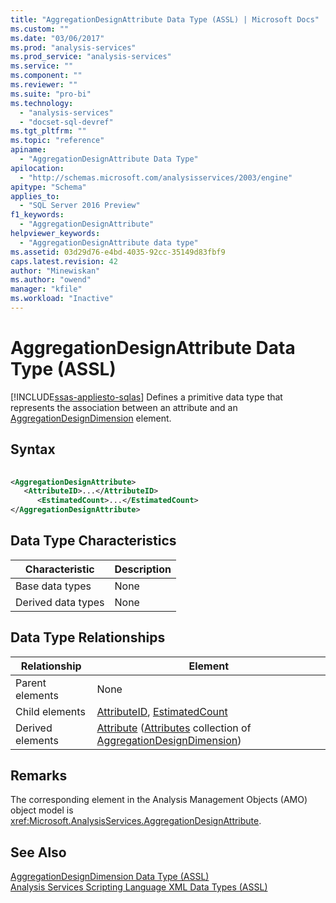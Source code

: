 ```yaml
---
title: "AggregationDesignAttribute Data Type (ASSL) | Microsoft Docs"
ms.custom: ""
ms.date: "03/06/2017"
ms.prod: "analysis-services"
ms.prod_service: "analysis-services"
ms.service: ""
ms.component: ""
ms.reviewer: ""
ms.suite: "pro-bi"
ms.technology: 
  - "analysis-services"
  - "docset-sql-devref"
ms.tgt_pltfrm: ""
ms.topic: "reference"
apiname: 
  - "AggregationDesignAttribute Data Type"
apilocation: 
  - "http://schemas.microsoft.com/analysisservices/2003/engine"
apitype: "Schema"
applies_to: 
  - "SQL Server 2016 Preview"
f1_keywords: 
  - "AggregationDesignAttribute"
helpviewer_keywords: 
  - "AggregationDesignAttribute data type"
ms.assetid: 03d29d76-e4bd-4035-92cc-35149d83fbf9
caps.latest.revision: 42
author: "Minewiskan"
ms.author: "owend"
manager: "kfile"
ms.workload: "Inactive"
---
```

# AggregationDesignAttribute Data Type (ASSL)
[!INCLUDE[ssas-appliesto-sqlas](../../../includes/ssas-appliesto-sqlas.md)]
  Defines a primitive data type that represents the association between an attribute and an [AggregationDesignDimension](../../../analysis-services/scripting/data-type/aggregationdesigndimension-data-type-assl.md) element.  
  
## Syntax  
  
```xml  
  
<AggregationDesignAttribute>  
   <AttributeID>...</AttributeID>  
      <EstimatedCount>...</EstimatedCount>  
</AggregationDesignAttribute>  
```  
  
## Data Type Characteristics  
  
|Characteristic|Description|  
|--------------------|-----------------|  
|Base data types|None|  
|Derived data types|None|  
  
## Data Type Relationships  
  
|Relationship|Element|  
|------------------|-------------|  
|Parent elements|None|  
|Child elements|[AttributeID](../../../analysis-services/scripting/properties/attributeid-element-assl.md), [EstimatedCount](../../../analysis-services/scripting/properties/estimatedcount-element-assl.md)|  
|Derived elements|[Attribute](../../../analysis-services/scripting/objects/attribute-element-assl.md) ([Attributes](../../../analysis-services/scripting/collections/attributes-element-assl.md) collection of [AggregationDesignDimension](../../../analysis-services/scripting/data-type/aggregationdesigndimension-data-type-assl.md))|  
  
## Remarks  
 The corresponding element in the Analysis Management Objects (AMO) object model is <xref:Microsoft.AnalysisServices.AggregationDesignAttribute>.  
  
## See Also  
 [AggregationDesignDimension Data Type &#40;ASSL&#41;](../../../analysis-services/scripting/data-type/aggregationdesigndimension-data-type-assl.md)   
 [Analysis Services Scripting Language XML Data Types &#40;ASSL&#41;](../../../analysis-services/scripting/data-type/analysis-services-scripting-language-xml-data-types-assl.md)  
  
  
